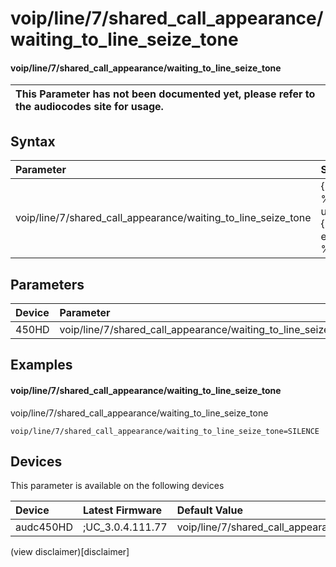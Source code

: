 ﻿---
description: voip/line/7/shared_call_appearance/waiting_to_line_seize_tone
search: false
---

# voip/line/7/shared_call_appearance/waiting_to_line_seize_tone

#### voip/line/7/shared_call_appearance/waiting_to_line_seize_tone


| This Parameter has not been documented yet, please refer to the audiocodes site for usage.  |
| :--- |

## Syntax
| Parameter | Syntax |
| :--- | :--- |
|voip/line/7/shared_call_appearance/waiting_to_line_seize_tone | {% raw %} undefined {% endraw %} |

## Parameters
|Device|Parameter|value|Description|
|:---|:---|:---|:---|
| 450HD | voip/line/7/shared_call_appearance/waiting_to_line_seize_tone |  |  |

## Examples
#### voip/line/7/shared_call_appearance/waiting_to_line_seize_tone

voip/line/7/shared_call_appearance/waiting_to_line_seize_tone

```
voip/line/7/shared_call_appearance/waiting_to_line_seize_tone=SILENCE
```

## Devices
This parameter is available on the following devices

| Device | Latest Firmware | Default Value |
|:---|:---|:---|
| audc450HD | ;UC_3.0.4.111.77 | voip/line/7/shared_call_appearance/waiting_to_line_seize_tone=SILENCE 

(view disclaimer)[disclaimer]

